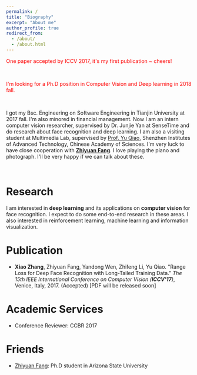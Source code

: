 ```yaml
---
permalink: /
title: "Biography"
excerpt: "About me"
author_profile: true
redirect_from: 
  - /about/
  - /about.html
---
```


<font color="red">One paper accepted by ICCV 2017, it's my first publication ~ cheers!</font>

<br/>

<font color="red">I'm looking for a Ph.D position in Computer Vision and Deep learning in 2018 fall.</font>

<br/>

I got my Bsc. Engineering on Software Engineering in Tianjin University at 2017 fall. I'm also minored in financial management. 
Now I am an intern computer vision researcher, supervised by Dr. Junjie Yan at SenseTime and do research about face recognition and deep learning.
I am also a visiting student at Multimedia Lab, supervised by [Prof. Yu Qiao](mmlab.siat.ac.cn/yuqiao/), Shenzhen Institutes of Advanced Technology, Chinese Academy of Sciences.
I'm very luck to have close cooperation with [**Zhiyuan Fang**](jacobswan1.github.io). 
I love playing the piano and photograph. I'll be very happy if we can talk about these.



<br/>

Research
======
I am interested in **deep learning** and its applications on **computer vision** for face recognition. I expect to do some end-to-end research in these areas.
I also interested in reinforcement learning, machine learning and information visualization.

Publication
======
- **Xiao Zhang**, Zhiyuan Fang, Yandong Wen, Zhifeng Li, Yu Qiao. "Range Loss for Deep Face Recognition with Long-Tailed Training Data." *The 15th IEEE International Conference on Computer Vision (**ICCV'17**)*, Venice, Italy, 2017. (Accepted)  [PDF will be released soon]


Academic Services
======
- Conference Reviewer: CCBR 2017

Friends
======
- [Zhiyuan Fang](hacobswan1.github.io): Ph.D student in Arizona State University
